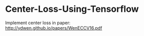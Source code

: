# Center-Loss-Using-Tensorflow
Implement center loss in paper: http://ydwen.github.io/papers/WenECCV16.pdf
